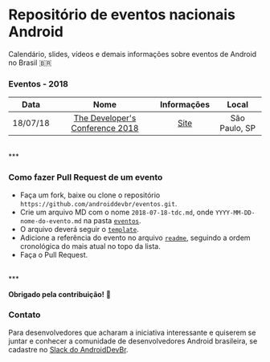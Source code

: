 # Repositório de eventos nacionais Android

Calendário, slides, vídeos e demais informações sobre eventos de Android no Brasil 🇧🇷

### Eventos - 2018
 Data | Nome| Informações | Local
:----:|:----:|:-----------:|:-----:
18/07/18 | [The Developer's Conference 2018](https://github.com/androiddevbr/eventos/blob/master/events/tdc-2018.md) | [Site](http://www.thedevelopersconference.com.br/tdc/2018/saopaulo/trilha-android-2) | São Paulo, SP

<br>
***

### Como fazer Pull Request de um evento
- Faça um fork, baixe ou clone o repositório `https://github.com/androiddevbr/eventos.git`.
- Crie um arquivo MD com o nome `2018-07-18-tdc.md`, onde `YYYY-MM-DD-nome-do-evento.md` na pasta [`eventos`](https://github.com/androiddevbr/eventos/tree/master/_eventos).
- O arquivo deverá seguir o [`template`](https://github.com/androiddevbr/_templates/tree/master/_template_conference.md).
- Adicione a referência do evento no arquivo [`readme`](https://github.com/androiddevbr/eventos/blob/master/README.md), seguindo a ordem cronológica do mais atual no topo da lista.
- Faça o Pull Request.

<br/>
***

**Obrigado pela contribuição!** :tada: 

### Contato
Para desenvolvedores que acharam a iniciativa interessante e quiserem se juntar e conhecer a comunidade de desenvolvedores Android brasileira, se cadastre no [Slack do AndroidDevBr](http://slack.androiddevbr.org/).

